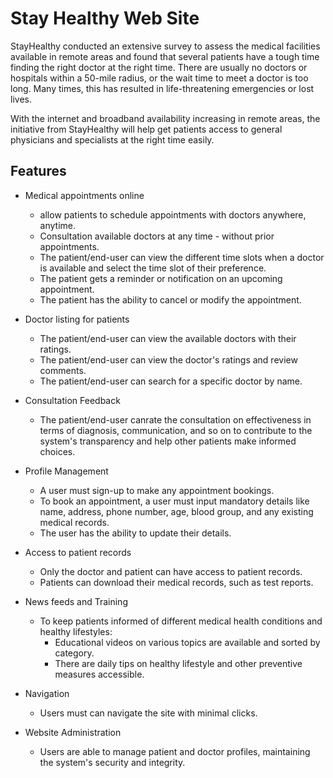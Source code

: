 # Stay Healthy Web Site



StayHealthy conducted an extensive survey to assess the medical facilities available in remote areas and found that several patients have a tough time finding the right doctor at the right time. There are usually no doctors or hospitals within a 50-mile radius, or the wait time to meet a doctor is too long. Many times, this has resulted in life-threatening emergencies or lost lives.

With the internet and broadband availability increasing in remote areas, the initiative from StayHealthy will help get patients access to general physicians and specialists at the right time easily.

## Features

- Medical appointments online
  - allow patients to schedule appointments with doctors anywhere, anytime.
  - Consultation available doctors at any time - without prior appointments.
  - The patient/end-user can view the different time slots when a doctor is available and select the time slot of their preference.
  - The patient gets a reminder or notification on an upcoming appointment.
  - The patient has the ability to cancel or modify the appointment.

- Doctor listing for patients
  - The patient/end-user can view the available doctors with their ratings.
  - The patient/end-user can view the doctor's ratings and review comments.
  - The patient/end-user can search for a specific doctor by name.

- Consultation Feedback
  - The patient/end-user canrate the consultation on effectiveness in terms of diagnosis, communication, and so on to contribute to the system's transparency and help other patients make informed choices.

- Profile Management
  - A user must sign-up to make any appointment bookings.
  - To book an appointment, a user must input mandatory details like name, address, phone number, age, blood group, and any existing medical records.
  - The user has the ability to update their details.

- Access to patient records
  - Only the doctor and patient can have access to patient records.
  - Patients can download their medical records, such as test reports.

- News feeds and Training
  - To keep patients informed of different medical health conditions and healthy lifestyles:
    - Educational videos on various topics are available and sorted by category.
    - There are daily tips on healthy lifestyle and other preventive measures accessible.

- Navigation
  - Users must can navigate the site with minimal clicks.

- Website Administration
  - Users are able to manage patient and doctor profiles, maintaining the system's security and integrity.